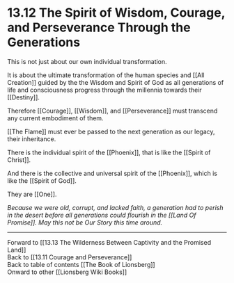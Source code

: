 # 13.12 The Spirit of Wisdom, Courage, and Perseverance Through the Generations

This is not just about our own individual transformation.

It is about the ultimate transformation of the human species and [[All Creation]] guided by the the Wisdom and Spirit of God as all generations of life and consciousness progress through the millennia towards their [[Destiny]].

Therefore [[Courage]], [[Wisdom]], and [[Perseverance]] must transcend any current embodiment of them.

[[The Flame]] must ever be passed to the next generation as our legacy, their inheritance.

There is the individual spirit of the [[Phoenix]], that is like the [[Spirit of Christ]].

And there is the collective and universal spirit of the [[Phoenix]], which is like the [[Spirit of God]]. 

They are [[One]]. 

*Because we were old, corrupt, and lacked faith, a generation had to perish in the desert before all generations could flourish in the [[Land Of Promise]]. May this not be Our Story this time around.*

___

Forward to [[13.13 The Wilderness Between Captivity and the Promised Land]]  
Back to [[13.11 Courage and Perseverance]]  
Back to table of contents [[The Book of Lionsberg]]  
Onward to other [[Lionsberg Wiki Books]]  
